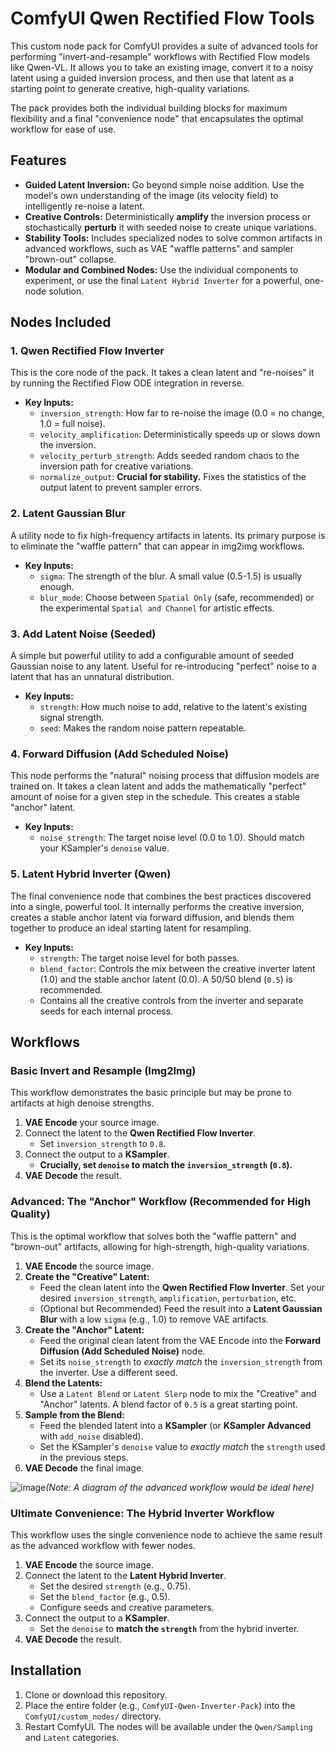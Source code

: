 # ComfyUI Qwen Rectified Flow Tools

This custom node pack for ComfyUI provides a suite of advanced tools for performing "invert-and-resample" workflows with Rectified Flow models like Qwen-VL. It allows you to take an existing image, convert it to a noisy latent using a guided inversion process, and then use that latent as a starting point to generate creative, high-quality variations.

The pack provides both the individual building blocks for maximum flexibility and a final "convenience node" that encapsulates the optimal workflow for ease of use.

## Features

-   **Guided Latent Inversion:** Go beyond simple noise addition. Use the model's own understanding of the image (its velocity field) to intelligently re-noise a latent.
-   **Creative Controls:** Deterministically **amplify** the inversion process or stochastically **perturb** it with seeded noise to create unique variations.
-   **Stability Tools:** Includes specialized nodes to solve common artifacts in advanced workflows, such as VAE "waffle patterns" and sampler "brown-out" collapse.
-   **Modular and Combined Nodes:** Use the individual components to experiment, or use the final `Latent Hybrid Inverter` for a powerful, one-node solution.

## Nodes Included

### 1. Qwen Rectified Flow Inverter

This is the core node of the pack. It takes a clean latent and "re-noises" it by running the Rectified Flow ODE integration in reverse.

-   **Key Inputs:**
    -   `inversion_strength`: How far to re-noise the image (0.0 = no change, 1.0 = full noise).
    -   `velocity_amplification`: Deterministically speeds up or slows down the inversion.
    -   `velocity_perturb_strength`: Adds seeded random chaos to the inversion path for creative variations.
    -   `normalize_output`: **Crucial for stability.** Fixes the statistics of the output latent to prevent sampler errors.

### 2. Latent Gaussian Blur

A utility node to fix high-frequency artifacts in latents. Its primary purpose is to eliminate the "waffle pattern" that can appear in img2img workflows.

-   **Key Inputs:**
    -   `sigma`: The strength of the blur. A small value (0.5-1.5) is usually enough.
    -   `blur_mode`: Choose between `Spatial Only` (safe, recommended) or the experimental `Spatial and Channel` for artistic effects.

### 3. Add Latent Noise (Seeded)

A simple but powerful utility to add a configurable amount of seeded Gaussian noise to any latent. Useful for re-introducing "perfect" noise to a latent that has an unnatural distribution.

-   **Key Inputs:**
    -   `strength`: How much noise to add, relative to the latent's existing signal strength.
    -   `seed`: Makes the random noise pattern repeatable.

### 4. Forward Diffusion (Add Scheduled Noise)

This node performs the "natural" noising process that diffusion models are trained on. It takes a clean latent and adds the mathematically "perfect" amount of noise for a given step in the schedule. This creates a stable "anchor" latent.

-   **Key Inputs:**
    -   `noise_strength`: The target noise level (0.0 to 1.0). Should match your KSampler's `denoise` value.

### 5. Latent Hybrid Inverter (Qwen)

The final convenience node that combines the best practices discovered into a single, powerful tool. It internally performs the creative inversion, creates a stable anchor latent via forward diffusion, and blends them together to produce an ideal starting latent for resampling.

-   **Key Inputs:**
    -   `strength`: The target noise level for both passes.
    -   `blend_factor`: Controls the mix between the creative inverter latent (1.0) and the stable anchor latent (0.0). A 50/50 blend (`0.5`) is recommended.
    -   Contains all the creative controls from the inverter and separate seeds for each internal process.

## Workflows

### Basic Invert and Resample (Img2Img)

This workflow demonstrates the basic principle but may be prone to artifacts at high denoise strengths.

1.  **VAE Encode** your source image.
2.  Connect the latent to the **Qwen Rectified Flow Inverter**.
    -   Set `inversion_strength` to `0.8`.
3.  Connect the output to a **KSampler**.
    -   **Crucially, set `denoise` to match the `inversion_strength` (`0.8`).**
4.  **VAE Decode** the result.

### Advanced: The "Anchor" Workflow (Recommended for High Quality)

This is the optimal workflow that solves both the "waffle pattern" and "brown-out" artifacts, allowing for high-strength, high-quality variations.

1.  **VAE Encode** the source image.
2.  **Create the "Creative" Latent:**
    -   Feed the clean latent into the **Qwen Rectified Flow Inverter**. Set your desired `inversion_strength`, `amplification`, `perturbation`, etc.
    -   (Optional but Recommended) Feed the result into a **Latent Gaussian Blur** with a low `sigma` (e.g., 1.0) to remove VAE artifacts.
3.  **Create the "Anchor" Latent:**
    -   Feed the original clean latent from the VAE Encode into the **Forward Diffusion (Add Scheduled Noise)** node.
    -   Set its `noise_strength` to *exactly match* the `inversion_strength` from the inverter. Use a different seed.
4.  **Blend the Latents:**
    -   Use a `Latent Blend` or `Latent Slerp` node to mix the "Creative" and "Anchor" latents. A blend factor of `0.5` is a great starting point.
5.  **Sample from the Blend:**
    -   Feed the blended latent into a **KSampler** (or **KSampler Advanced** with `add_noise` disabled).
    -   Set the KSampler's `denoise` value to *exactly match* the `strength` used in the previous steps.
6.  **VAE Decode** the final image.

![image](https://user-images.githubusercontent.com/12345/67890.png)*(Note: A diagram of the advanced workflow would be ideal here)*

### Ultimate Convenience: The Hybrid Inverter Workflow

This workflow uses the single convenience node to achieve the same result as the advanced workflow with fewer nodes.

1.  **VAE Encode** the source image.
2.  Connect the latent to the **Latent Hybrid Inverter**.
    -   Set the desired `strength` (e.g., 0.75).
    -   Set the `blend_factor` (e.g., 0.5).
    -   Configure seeds and creative parameters.
3.  Connect the output to a **KSampler**.
    -   Set the `denoise` to **match the `strength`** from the hybrid inverter.
4.  **VAE Decode** the result.

## Installation

1.  Clone or download this repository.
2.  Place the entire folder (e.g., `ComfyUI-Qwen-Inverter-Pack`) into the `ComfyUI/custom_nodes/` directory.
3.  Restart ComfyUI. The nodes will be available under the `Qwen/Sampling` and `Latent` categories.

